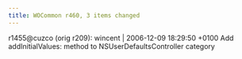 ```yaml
---
title: WOCommon r460, 3 items changed
---
```


r1455@cuzco (orig r209): wincent | 2006-12-09 18:29:50 +0100 Add addInitialValues: method to NSUserDefaultsController category
